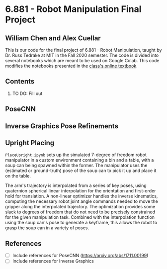 # 6.881 - Robot Manipulation Final Project

## William Chen and Alex Cuellar

This is our code for the final project of 6.881 - Robot Manipulation, taught by Dr. Russ Tedrake 
at MIT in the Fall 2020 semester. The code is divided into several notebooks which are meant to be used on Google Colab.
This code modifies the notebooks presented in the [class's online textbook](http://manipulation.csail.mit.edu/Fall2020/). 

## Contents
1. TO DO: Fill out

## PoseCNN

## Inverse Graphics Pose Refinements

## Upright Placing
`PlaceUpright.ipynb` sets up the simulated 7-degree of freedom robot manipulator in a custom environment containing a bin and a table, with 
a soup can being spawned within the former. The manipulator uses the (estimated or ground-truth) pose of the soup can to pick it up
and place it on the table. 

The arm's trajectory is interpolated from a series of key poses, using quaternion spherical linear interpolation
for the orientation and first-order hold for translation. A non-linear optimizer handles the inverse kinematics, computing the necessary
robot joint angle commands needed to move the gripper along the interpolated trajectory. The optimization provides some slack to degrees of freedom
that do not need to be precisely constrained for the given manipulation task. Combined with the interpolation function using the soup can's
pose to generate a keyframe, this allows the robot to grasp the soup can in a variety of poses.

## References
* [ ] Include references for PoseCNN (https://arxiv.org/abs/1711.00199)
* [ ] Include references for Inverse Graphics